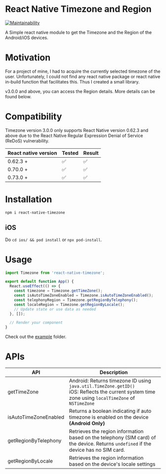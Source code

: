 # React Native Timezone and Region

[![Maintainability](https://api.codeclimate.com/v1/badges/3713253a365fe6a55615/maintainability)](https://codeclimate.com/github/samitha9125/react-native-timezone/maintainability)

A Simple react native module to get the Timezone and the Region of the Android/iOS devices.

# Motivation

For a project of mine, I had to acquire the currently selected timezone of the user. Unfortunately, I could not find any react native package or react native in-build function that facilitates this. Thus I created a small library.

v3.0.0 and above, you can access the Region details. More details can be found below.

# Compatibility

Timezone version 3.0.0 only supports React Native version 0.62.3 and above due to the React Native Regular Expression Denial of Service (ReDoS) vulnerability.

| React native version | Tested | Result |
| -------------------- | ------ | ------ |
| 0.62.3 +             | ✅     | ✅     |
| 0.70.0 +             | ✅     | ✅     |
| 0.73.0 +             | ✅     | ✅     |

# Installation

`npm i react-native-timezone`

## iOS

Do `cd ios/ && pod install` or `npx pod-install`.

# Usage

```javascript
import Timezone from 'react-native-timezone';

export default function App() {
  React.useEffect(() => {
    const timezone = Timezone.getTimeZone();
    const isAutoTimeZoneEnabled = Timezone.isAutoTimeZoneEnabled();
    const telephonyRegion = Timezone.getRegionByTelephony();
    const localeRegion = Timezone.getRegionByLocale();
    // Update state or use data as needed
  }, []);

  // Render your component
}
```

Check out the [example](https://github.com/samitha9125/react-native-timezone/tree/master/example) folder.

# APIs

| API                   | Description                                                                                                                                         |
| --------------------- | --------------------------------------------------------------------------------------------------------------------------------------------------- |
| getTimeZone           | Android: Returns timezone ID using `java.util.TimeZone.getID()`<br>iOS: Reflects the current system time zone using `localTimeZone` of `NSTimeZone` |
| isAutoTimeZoneEnabled | Returns a boolean indicating if auto timezone is enabled on the device **(Android Only)**                                                           |
| getRegionByTelephony  | Retrieves the region information based on the telephony (SIM card) of the device. Returns `undefined` if the device has no SIM card.                |
| getRegionByLocale     | Retrieves the region information based on the device's locale settings                                                                              |
